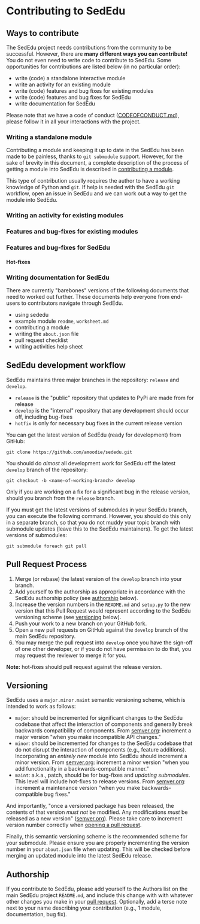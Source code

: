 # Contributing to SedEdu



## Ways to contribute

The SedEdu project needs contributions from the community to be successful.
However, there are __many different ways you can contribute!__
You do not even need to write code to contribute to SedEdu.
Some opportunities for contributions are listed below (in no particular order):

* write (code) a standalone interactive module
* write an activity for an existing module
* write (code) features and bug fixes for existing modules
* write (code) features and bug fixes for SedEdu
* write documentation for SedEdu

Please note that we have a code of conduct ([CODEOFCONDUCT.md](https://github.com/amoodie/sededu/blob/master/CODEOFCONDUCT.md)), please follow it in all your interactions with the project.


### Writing a standalone module
Contributing a module and keeping it up to date in the SedEdu has been made to be painless, thanks to `git submodule` support. 
However, for the sake of brevity in this document, a complete description of the process of getting a module into SedEdu is described in [contributing a module](https://github.com/amoodie/sededu/blob/develop/docs/contributing_module.md).

This type of contribution usually requires the author to have a working knowledge of Python and `git`. 
If help is needed with the SedEdu `git` workflow, open an issue in SedEdu and we can work out a way to get the module into SedEdu.


### Writing an activity for existing modules


### Features and bug-fixes for existing modules


### Features and bug-fixes for SedEdu

#### Hot-fixes


### Writing documentation for SedEdu

There are currently "barebones" versions of the following documents that need to worked out further.
These documents help everyone from end-users to contributors navigate through SedEdu.

* using sededu
* example module `readme`, `worksheet.md` 
* contributing a module
* writing the `about.json` file
* pull request checklist
* writing activities help sheet



## SedEdu development workflow

SedEdu maintains three major branches in the repository: `release` and `develop`.

* `release` is the "public" repository that updates to PyPi are made from for release
* `develop` is the "internal" repository that any development should occur off, including bug-fixes
* `hotfix` is only for necessary bug fixes in the current release version

You can get the latest version of SedEdu (ready for development) from GitHub:
```
git clone https://github.com/amoodie/sededu.git
```

You should do _almost_ all development work for SedEdu off the latest `develop` branch of the repository:

```
git checkout -b <name-of-working-branch> develop
```

Only if you are working on a fix for a significant bug in the release version, should you branch from the `release` branch.

If you must get the latest versions of submodules in your SedEdu branch, you can execute the following command. 
However, you should do this only in a separate branch, so that you do not muddy your topic branch with submodule updates (leave this to the SedEdu maintainers).
To get the latest versions of submodules:

```
git submodule foreach git pull
```



## Pull Request Process

1. Merge (or rebase) the latest version of the `develop` branch into your branch.
1. Add yourself to the authorship as appropriate in accordance with the SedEdu authorship policy (see [authorship](#authorship) below).
1. Increase the version numbers in the `README.md` and `setup.py` to the new version that this Pull Request would represent according to the SedEdu versioning scheme (see [versioning](#versioning) below).
1. Push your work to a new branch on your GitHub fork.
1. Open a new pull requests on GitHub against the `develop` branch of the main SedEdu repository.
1. You may merge the pull request into `develop` once you have the sign-off of one other developer, or if you do not have permission to do that, you may request the reviewer to merge it for you.

__Note:__ hot-fixes should pull request against the release version.



## Versioning

SedEdu uses a `major.minor.maint` semantic versioning scheme, which is intended to work as follows:

* `major`: should be incremented for significant changes to the SedEdu codebase that affect the interaction of components and generally break backwards compatibility of components. From [semver.org](https://semver.org/): increment a major version "when you make incompatible API changes."
* `minor`: should be incremented for changes to the SedEdu codebase that do not disrupt the interaction of components (e.g., feature additions). Incorporating an _entirely new_ module into SedEdu should increment a minor version. From [semver.org](https://semver.org/): increment a minor version "when you add functionality in a backwards-compatible manner."
* `maint`: a.k.a., patch, should be for bug-fixes and _updating submodules_. This level will include hot-fixes to release versions. From [semver.org](https://semver.org/): increment a maintenance version "when you make backwards-compatible bug fixes."

And importantly, "once a versioned package has been released, the contents of that version _must not_ be modified. Any modifications _must_ be released as a new version" ([semver.org](https://semver.org/)).
Please take care to increment version number correctly when [opening a pull request](https://github.com/amoodie/sededu/blob/feat_documentation/docs/pull_request_checklist.md).

Finally, this semantic versioning scheme is the recommended scheme for your submodule.
Please ensure you are properly incrementing the version number in your `about.json` file when updating.
This will be checked before merging an updated module into the latest SedEdu release.



## Authorship
If you contribute to SedEdu, please add yourself to the Authors list on the main SedEdu project `README.md`, and include this change with with whatever other changes you make in your [pull request](https://github.com/amoodie/sededu/blob/feat_documentation/docs/pull_request_checklist.md). 
Optionally, add a terse note next to your name describing your contribution (e.g., 1 module, documentation, bug fix).
